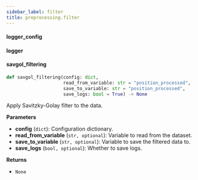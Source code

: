 ```yaml
---
sidebar_label: filter
title: preprocessing.filter
---
```


#### logger\_config

#### logger

#### savgol\_filtering

```python
def savgol_filtering(config: dict,
                     read_from_variable: str = "position_processed",
                     save_to_variable: str = "position_processed",
                     save_logs: bool = True) -> None
```

Apply Savitzky-Golay filter to the data.

**Parameters**

* **config** (`dict`): Configuration dictionary.
* **read_from_variable** (`str, optional`): Variable to read from the dataset.
* **save_to_variable** (`str, optional`): Variable to save the filtered data to.
* **save_logs** (`bool, optional`): Whether to save logs.

**Returns**

* `None`

